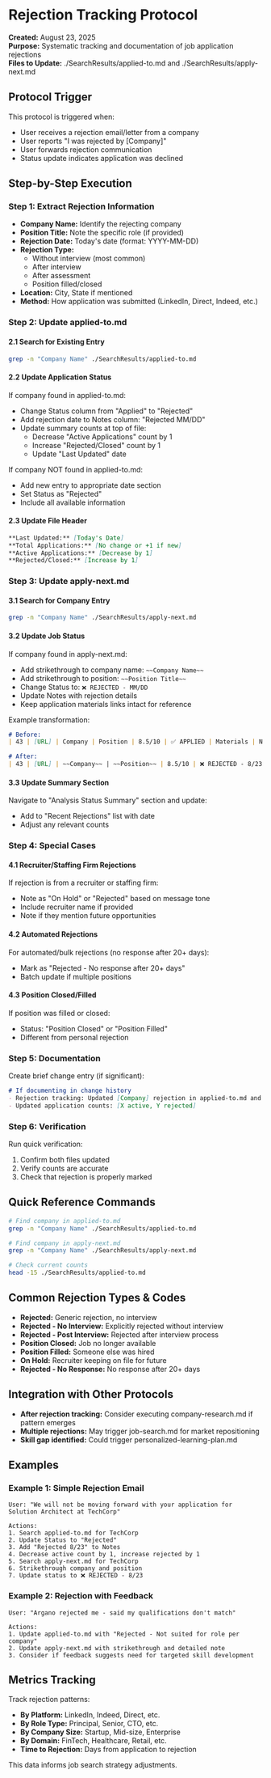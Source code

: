 # Rejection Tracking Protocol

**Created:** August 23, 2025  
**Purpose:** Systematic tracking and documentation of job application rejections  
**Files to Update:** ./SearchResults/applied-to.md and ./SearchResults/apply-next.md

## Protocol Trigger

This protocol is triggered when:
- User receives a rejection email/letter from a company
- User reports "I was rejected by [Company]"
- User forwards rejection communication
- Status update indicates application was declined

## Step-by-Step Execution

### Step 1: Extract Rejection Information
- **Company Name:** Identify the rejecting company
- **Position Title:** Note the specific role (if provided)
- **Rejection Date:** Today's date (format: YYYY-MM-DD)
- **Rejection Type:** 
  - Without interview (most common)
  - After interview
  - After assessment
  - Position filled/closed
- **Location:** City, State if mentioned
- **Method:** How application was submitted (LinkedIn, Direct, Indeed, etc.)

### Step 2: Update applied-to.md

#### 2.1 Search for Existing Entry
```bash
grep -n "Company Name" ./SearchResults/applied-to.md
```

#### 2.2 Update Application Status
If company found in applied-to.md:
- Change Status column from "Applied" to "Rejected"
- Add rejection date to Notes column: "Rejected MM/DD"
- Update summary counts at top of file:
  - Decrease "Active Applications" count by 1
  - Increase "Rejected/Closed" count by 1
  - Update "Last Updated" date

If company NOT found in applied-to.md:
- Add new entry to appropriate date section
- Set Status as "Rejected"
- Include all available information

#### 2.3 Update File Header
```markdown
**Last Updated:** [Today's Date]  
**Total Applications:** [No change or +1 if new]
**Active Applications:** [Decrease by 1]
**Rejected/Closed:** [Increase by 1]
```

### Step 3: Update apply-next.md

#### 3.1 Search for Company Entry
```bash
grep -n "Company Name" ./SearchResults/apply-next.md
```

#### 3.2 Update Job Status
If company found in apply-next.md:
- Add strikethrough to company name: `~~Company Name~~`
- Add strikethrough to position: `~~Position Title~~`
- Change Status to: `❌ REJECTED - MM/DD`
- Update Notes with rejection details
- Keep application materials links intact for reference

Example transformation:
```markdown
# Before:
| 43 | [URL] | Company | Position | 8.5/10 | ✅ APPLIED | Materials | Notes |

# After:
| 43 | [URL] | ~~Company~~ | ~~Position~~ | 8.5/10 | ❌ REJECTED - 8/23 | Materials | Rejected without interview |
```

#### 3.3 Update Summary Section
Navigate to "Analysis Status Summary" section and update:
- Add to "Recent Rejections" list with date
- Adjust any relevant counts

### Step 4: Special Cases

#### 4.1 Recruiter/Staffing Firm Rejections
If rejection is from a recruiter or staffing firm:
- Note as "On Hold" or "Rejected" based on message tone
- Include recruiter name if provided
- Note if they mention future opportunities

#### 4.2 Automated Rejections
For automated/bulk rejections (no response after 20+ days):
- Mark as "Rejected - No response after 20+ days"
- Batch update if multiple positions

#### 4.3 Position Closed/Filled
If position was filled or closed:
- Status: "Position Closed" or "Position Filled"
- Different from personal rejection

### Step 5: Documentation

Create brief change entry (if significant):
```markdown
# If documenting in change history
- Rejection tracking: Updated [Company] rejection in applied-to.md and apply-next.md
- Updated application counts: [X active, Y rejected]
```

### Step 6: Verification

Run quick verification:
1. Confirm both files updated
2. Verify counts are accurate
3. Check that rejection is properly marked

## Quick Reference Commands

```bash
# Find company in applied-to.md
grep -n "Company Name" ./SearchResults/applied-to.md

# Find company in apply-next.md  
grep -n "Company Name" ./SearchResults/apply-next.md

# Check current counts
head -15 ./SearchResults/applied-to.md
```

## Common Rejection Types & Codes

- **Rejected:** Generic rejection, no interview
- **Rejected - No Interview:** Explicitly rejected without interview
- **Rejected - Post Interview:** Rejected after interview process
- **Position Closed:** Job no longer available
- **Position Filled:** Someone else was hired
- **On Hold:** Recruiter keeping on file for future
- **Rejected - No Response:** No response after 20+ days

## Integration with Other Protocols

- **After rejection tracking:** Consider executing company-research.md if pattern emerges
- **Multiple rejections:** May trigger job-search.md for market repositioning
- **Skill gap identified:** Could trigger personalized-learning-plan.md

## Examples

### Example 1: Simple Rejection Email
```
User: "We will not be moving forward with your application for Solution Architect at TechCorp"

Actions:
1. Search applied-to.md for TechCorp
2. Update Status to "Rejected"
3. Add "Rejected 8/23" to Notes
4. Decrease active count by 1, increase rejected by 1
5. Search apply-next.md for TechCorp
6. Strikethrough company and position
7. Update status to ❌ REJECTED - 8/23
```

### Example 2: Rejection with Feedback
```
User: "Argano rejected me - said my qualifications don't match"

Actions:
1. Update applied-to.md with "Rejected - Not suited for role per company"
2. Update apply-next.md with strikethrough and detailed note
3. Consider if feedback suggests need for targeted skill development
```

## Metrics Tracking

Track rejection patterns:
- **By Platform:** LinkedIn, Indeed, Direct, etc.
- **By Role Type:** Principal, Senior, CTO, etc.
- **By Company Size:** Startup, Mid-size, Enterprise
- **By Domain:** FinTech, Healthcare, Retail, etc.
- **Time to Rejection:** Days from application to rejection

This data informs job search strategy adjustments.